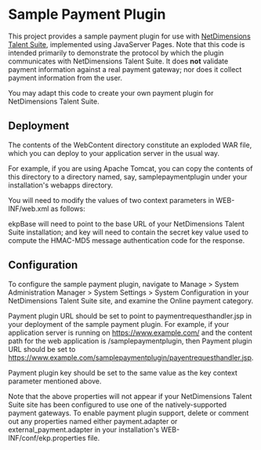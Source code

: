 Sample Payment Plugin
=====================

This project provides a sample payment plugin for use with [NetDimensions Talent Suite](http://www.netdimensions.com/talent-suite/learning.php), implemented using JavaServer Pages. Note that this code is intended primarily to demonstrate the protocol by which the plugin communicates with NetDimensions Talent Suite. It does **not** validate payment information against a real payment gateway; nor does it collect payment information from the user.

You may adapt this code to create your own payment plugin for NetDimensions Talent Suite.

Deployment
----------

The contents of the WebContent directory constitute an exploded WAR file, which you can deploy to your application server in the usual way.

For example, if you are using Apache Tomcat, you can copy the contents of this directory to a directory named, say, samplepaymentplugin under your installation's webapps directory.

You will need to modify the values of two context parameters in WEB-INF/web.xml as follows:

ekpBase will need to point to the base URL of your NetDimensions Talent Suite installation; and
key will need to contain the secret key value used to compute the HMAC-MD5 message authentication code for the response.

Configuration
-------------

To configure the sample payment plugin, navigate to Manage > System Administration Manager > System Settings > System Configuration in your NetDimensions Talent Suite site, and examine the Online payment category.

Payment plugin URL should be set to point to paymentrequesthandler.jsp in your deployment of the sample payment plugin. For example, if your application server is running on https://www.example.com/ and the content path for the web application is /samplepaymentplugin, then Payment plugin URL should be set to https://www.example.com/samplepaymentplugin/payentrequesthandler.jsp.

Payment plugin key should be set to the same value as the key context parameter mentioned above.

Note that the above properties will not appear if your NetDimensions Talent Suite site has been configured to use one of the natively-supported payment gateways. To enable payment plugin support, delete or comment out any properties named either payment.adapter or external_payment.adapter in your installation's WEB-INF/conf/ekp.properties file.
